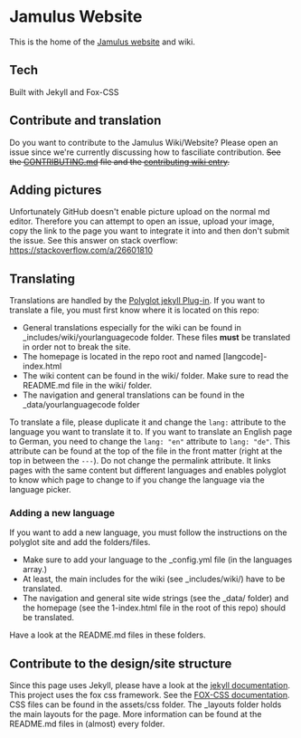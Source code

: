 # Jamulus Website

This is the home of the [Jamulus website](https://jamulus.io) and wiki.

## Tech

Built with Jekyll and Fox-CSS

## Contribute and translation

Do you want to contribute to the Jamulus Wiki/Website? Please open an issue since we're currently discussing how to fasciliate contribution. ~~See the [CONTRIBUTING.md](CONTRIBUTING.md) file and the [contributing wiki entry](https://jamulus.io/wiki/Contribution).~~

## Adding pictures
Unfortunately GitHub doesn't enable picture upload on the normal md editor. Therefore you can attempt to open an issue, upload your image, copy the link to the page you want to integrate it into and then don't submit the issue. See this answer on stack overflow: https://stackoverflow.com/a/26601810

## Translating

Translations are handled by the [Polyglot jekyll Plug-in](https://github.com/untra/polyglot).
If you want to translate a file, you must first know where it is located on this repo:

-   General translations especially for the wiki can be found in \_includes/wiki/yourlanguagecode folder. These files **must** be translated in order not to break the site.
-   The homepage is located in the repo root and named [langcode]-index.html
-   The wiki content can be found in the wiki/ folder. Make sure to read the README.md file in the wiki/ folder.
-  The navigation and general translations can be found in the \_data/yourlanguagecode folder


To translate a file, please duplicate it and change the `lang:` attribute to the language you want to translate it to. If you want to translate an English page to German, you need to change the `lang: "en"` attribute to `lang: "de"`. This attribute can be found at the top of the file in the front matter (right at the top in between the `---`). Do not change the permalink attribute. It links pages with the same content but different languages and enables polyglot to know which page to change to if you change the language via the language picker.

### Adding a new language

If you want to add a new language, you must follow the instructions on the polyglot site and add the folders/files. 
- Make sure to add your language to the \_config.yml file (in the languages array.)
- At least, the main includes for the wiki (see \_includes/wiki/) have to be translated. 
- The navigation and general site wide strings (see the \_data/ folder) and the homepage (see the 1-index.html file in the root of this repo) should be translated. 

Have a look at the README.md files in these folders. 

## Contribute to the design/site structure

Since this page uses Jekyll, please have a look at the [jekyll documentation](https://jekyllrb.com/docs/).
This project uses the fox css framework. See the [FOX-CSS documentation](http://www.fox-css.com/documents/).
CSS files can be found in the assets/css folder.
The \_layouts folder holds the main layouts for the page.
More information can be found at the README.md files in (almost) every folder.
